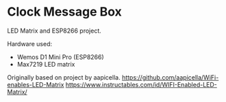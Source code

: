 # Clock Message Box
LED Matrix and ESP8266 project.

Hardware used:
- Wemos D1 Mini Pro (ESP8266)
- Max7219 LED matrix

Originally based on project by aapicella.
https://github.com/aapicella/WiFi-enables-LED-Matrix
https://www.instructables.com/id/WIFI-Enabled-LED-Matrix/
